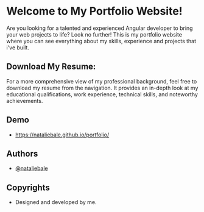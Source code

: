 # Welcome to My Portfolio Website!

Are you looking for a talented and experienced Angular developer to bring your web projects to life? Look no further! This is my portfolio website where you can see everything about my skills, experience and projects that i've built.

## Download My Resume:

For a more comprehensive view of my professional background, feel free to download my resume from the navigation. It provides an in-depth look at my educational qualifications, work experience, technical skills, and noteworthy achievements.


## Demo

- https://nataliebale.github.io/portfolio/


## Authors 

- [@nataliebale](https://github.com/nataliebale)
  

## Copyrights 

- Designed and developed by me.

